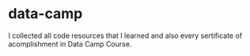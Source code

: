 # data-camp
I collected all code resources that I learned and also every sertificate of acomplishment in Data Camp Course.
